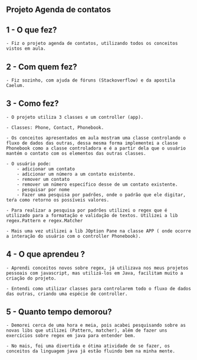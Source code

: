 ## Projeto Agenda de contatos

## 1 - O que fez?
    - Fiz o projeto agenda de contatos, utilizando todos os conceitos vistos em aula.

## 2 - Com quem fez?
    - Fiz sozinho, com ajuda de fóruns (Stackoverflow) e da apostila Caelum.

## 3 - Como fez?
    - O projeto utiliza 3 classes e um controller (app).

    - Classes: Phone, Contact, Phonebook.

    - Os conceitos apresentados em aula mostram uma classe controlando o fluxo de dados das outras, dessa mesma forma implementei a classe Phonebook como a classe controladora e é a partir dela que o usuário mantém o contato com os elementos das outras classes.

    - O usuário pode:
        - adicionar um contato 
        - adicionar um número a um contato existente.
        - remover um contato
        - remover um número específico desse de um contato existente.
        - pesquisar por nome
        - Fazer uma pesquisa por padrões, onde o padrão que ele digitar, teŕa como retorno os possíveis valores.
    
    - Para realizar a pesquisa por padrões utilizei o regex que é utilizado para a formatação e validação de textos. Utilizei a lib regex.Pattern e regex.Matcher

    - Mais uma vez utilizei a lib JOption Pane na classe APP ( onde ocorre a interação do usuário com o controller Phonebook).

## 4 - O que aprendeu ?
    - Aprendi conceitos novos sobre regex, já utilizava nos meus projetos pessoais com javascript, mas utilizá-los em Java, facilitam muito a criação do projeto.

    - Entendi como utilizar classes para controlarem todo o fluxo de dados das outras, criando uma espécie de controller.

## 5 - Quanto tempo demorou?

    - Demorei cerca de uma hora e meia, pois acabei pesquisando sobre as novas libs que utilizei (Pattern, matcher), além de fazer uns exercícios sobre regex em java para entender bem.

    - No mais, foi uma divertida e ótima atividade de se fazer, os conceitos da linguagem java já estão fluindo bem na minha mente. 